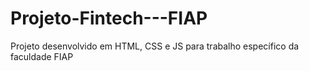 # Projeto-Fintech---FIAP
Projeto desenvolvido em HTML, CSS e JS para trabalho específico da faculdade FIAP
